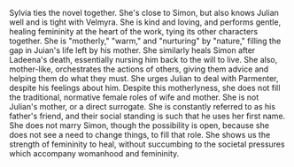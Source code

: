 Sylvia ties the novel together. She's close to Simon, but also knows Julian well and is tight with Velmyra. She is kind and loving, and performs gentle, healing femininity at the heart of the work, tying its other characters together. She is "motherly," "warm," and "nurturing" by "nature," filling the gap in Juian's life left by his mother. She similarly heals Simon after Ladeena's death, essentially nursing him back to the will to live. She also, mother-like, orchestrates the actions of others, giving them advice and helping them do what they must. She urges Julian to deal with Parmenter, despite his feelings about him. Despite this motherlyness, she does not fill the traditional, normative female roles of wife and mother. She is not Julian's mother, or a direct surrogate. She is constantly referred to as his father's friend, and their social standing is such that he uses her first name. She does not marry Simon, though the possibility is open, because she does not see a need to change things, to fill that role. She shows us the strength of femininity to heal, without succumbing to the societal pressures which accompany womanhood and femininity.
